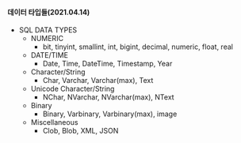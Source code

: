 #### 	데이터 타입들(2021.04.14)

- SQL DATA TYPES
  - NUMERIC
    - bit, tinyint, smallint, int, bigint, decimal, numeric, float, real
  - DATE/TIME
    - Date, Time, DateTime, Timestamp, Year
  - Character/String
    - Char, Varchar, Varchar(max), Text
  - Unicode Character/String
    - NChar, NVarchar, NVarchar(max), NText
  - Binary
    - Binary, Varbinary, Varbinary(max), image
  - Miscellaneous
    - Clob, Blob, XML, JSON